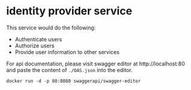 # identity provider service
This service would do the following:

- Authenticate users
- Authorize users
- Provide user information to other services

For api documentation, please visit swagger editor at http://localhost:80
and paste the content of `./OAS.json` into the editor.

    docker run -d -p 80:8080 swaggerapi/swagger-editor
